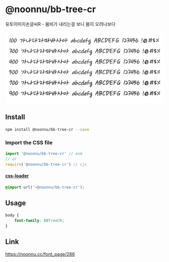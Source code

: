# @noonnu/bb-tree-cr

유토이미지손글씨R - 봄비가 내리는걸 보니 봄이 오려나보다

![example](./example.png)

## Install

```bash
npm install @noonnu/bb-tree-cr --save
```

### Import the CSS file

```js
import '@noonnu/bb-tree-cr' // esm
// or
require('@noonnu/bb-tree-cr') // cjs
```

#### [css-loader](https://github.com/webpack-contrib/css-loader)

```css
@import url('~@noonnu/bb-tree-cr');
```

## Usage

```css
body {
    font-family: BBTreeCR;
}
```

## Link

https://noonnu.cc/font_page/286
